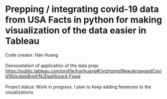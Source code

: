 # Prepping / integrating covid-19 data from USA Facts in python for making visualization of the data easier in Tableau

Code creator: Han Huang <br />
<br />
Demonstation of application of the data prep: https://public.tableau.com/profile/hanhuang#!/vizhome/NewJerseyandCovid19UpdateBrief/NJDashboard-Fixed <br />
<br />
Project status: Work in progress. I plan to keep adding feeatures to the visualizations 
